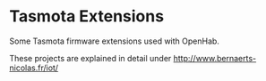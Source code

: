 Tasmota Extensions
==================

Some Tasmota firmware extensions used with OpenHab.

These projects are explained in detail under http://www.bernaerts-nicolas.fr/iot/

